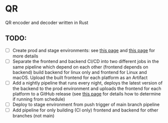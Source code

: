 # QR
QR encoder and decoder written in Rust

## TODO:
- [ ] Create prod and stage environments: see [this page](https://stackoverflow.com/questions/68826108/how-to-deploy-to-different-environments-with-aws-sam) and [this page](https://stackoverflow.com/questions/60889263/manage-stage-and-prod-environments-in-aws-sam-cloudformation-template-along-with) for more details
- [ ] Separate the frontend and backend CI/CD into two different jobs in the same pipeline which depend on each other (frontend depends on backend)
      build backend for linux only and frontend for Linux and macOS. Upload the built frontend for each platform as an Artifact
- [ ] Add a nightly pipeline that runs every night, deploys the latest version of the backend to the prod environment and uploads the frontend for each platform to a GitHub release
      (see [this page](https://stackoverflow.com/questions/70281670/checking-condition-when-step-is-running-on-schedule-in-github-actions) for details how to determine if running from schedule)
- [ ] Deploy to stage environment from push trigger of main branch pipeline
- [ ] Add pipeline for only building (CI only) frontend and backend for other branches (not main)
